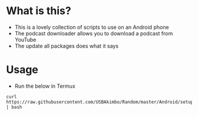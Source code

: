 # What is this?
- This is a lovely collection of scripts to use on an Android phone
- The podcast downloader allows you to download a podcast from YouTube
- The update all packages does what it says

# Usage
- Run the below in Termux

```
curl https://raw.githubusercontent.com/USBAkimbo/Random/master/Android/setup.sh | bash
```